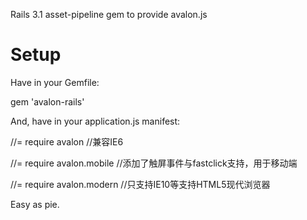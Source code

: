 Rails 3.1 asset-pipeline gem to provide avalon.js

# Setup

Have in your Gemfile:

gem 'avalon-rails'

And, have in your application.js manifest:

//= require avalon //兼容IE6

//= require avalon.mobile //添加了触屏事件与fastclick支持，用于移动端

//= require avalon.modern //只支持IE10等支持HTML5现代浏览器

Easy as pie.
